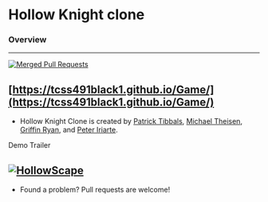 # Hollow Knight clone

### Overview

---
[![Merged Pull Requests](https://img.shields.io/github/issues-search/TCSS491Black1/Game?label=merged%20PRs&query=is%3Apr+is%3Aclosed+is%3Amerged)](https://github.com/TCSS491Black1/Game/pulls)

[https://tcss491black1.github.io/Game/](https://tcss491black1.github.io/Game/)
---
- Hollow Knight Clone is created by [Patrick Tibbals][patrick-github], [Michael Theisen][michael-github], [Griffin Ryan][griffin-github], and [Peter Iriarte][peter-github].

Demo Trailer

[![HollowScape](https://img.youtube.com/vi/8k3u7C4snss/0.jpg)](https://www.youtube.com/watch?v=8k3u7C4snss) 
---
- Found a problem? Pull requests are welcome!

[patrick-github]: https://github.com/tibbalsp
[michael-github]: https://github.com/MJTheisen
[griffin-github]: https://github.com/griffinryan
[peter-github]: https://github.com/dapinkone

